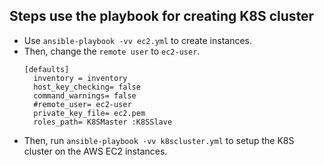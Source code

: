 ## Steps use the playbook for creating K8S cluster

* Use `ansible-playbook -vv ec2.yml` to create instances.
* Then, change the `remote user` to `ec2-user`.
  ```
  [defaults]
    inventory = inventory
    host_key_checking= false
    command_warnings= false
    #remote_user= ec2-user
    private_key_file= ec2.pem
    roles_path= K8SMaster :K8SSlave 
  ```
* Then, run `ansible-playbook -vv k8scluster.yml` to setup the K8S cluster on the AWS EC2 instances.
